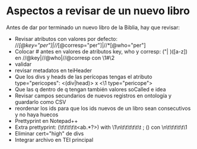# Aspectos a revisar de un nuevo libro

Antes de dar por terminado un nuevo libro de la Biblia, hay que revisar:
* Revisar atributos con valores por defecto: //*[@key="per"]|//*[@corresp="per"]|//*[@who="per"]
* Colocar # antes en valores de atributos key, who y corresp: ("| )([a-z]) en //@key|//@who|//@corresp con  \1#\2
* validar
* revisar metadatos en teiHeader
* Que los divs y heads de las perícopas tengas el atributo type="pericopes": <(div|head)> x <\1 type="pericope"> 
* Que las q dentro de q tengan también valores soCalled e idea
* Revisar campos secundarios de nuevos registros en ontología y guardarlo como CSV
* reordenar los ids para que los ids nuevos de un libro sean consecutivos y no haya huecos
* Prettyprint en Notepad++
* Extra prettyprint: (\t\t\t\t\t<ab.*?>) with \1\n\t\t\t\t\t\t ; (</ab>) con \n\t\t\t\t\t\1
* Eliminar  cert="high" de divs
* Integrar archivo en TEI principal

